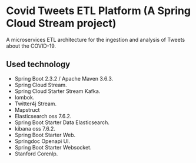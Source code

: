 # Covid Tweets ETL Platform (A Spring Cloud Stream project)

A microservices ETL architecture for the ingestion and analysis of Tweets about the COVID-19.

## Used technology

* Spring Boot 2.3.2 / Apache Maven 3.6.3.
* Spring Cloud Stream.
* Spring Cloud Starter Stream Kafka.
* lombok.
* Twitter4j Stream.
* Mapstruct
* Elasticsearch oss 7.6.2.
* Spring Boot Starter Data Elasticsearch.
* kibana oss 7.6.2.
* Spring Boot Starter Web.
* Springdoc Openapi UI.
* Spring Boot Starter Websocket.
* Stanford Corenlp.

